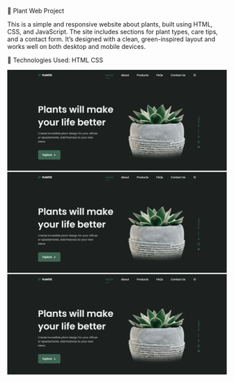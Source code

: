 🌿 Plant Web Project

This is a simple and responsive website about plants, built using HTML, CSS, and JavaScript. The site includes sections for plant types, care tips, and a contact form. It’s designed with a clean, green-inspired layout and works well on both desktop and mobile devices.

🔧 Technologies Used:
HTML
CSS

![image alt](https://github.com/peshliya/Plant-web/blob/9637cbcc59becbbd11316dc2174779a4fac58f2b/01.png)
![image alt](https://github.com/peshliya/Plant-web/blob/9637cbcc59becbbd11316dc2174779a4fac58f2b/01.png)
![image alt](https://github.com/peshliya/Plant-web/blob/9637cbcc59becbbd11316dc2174779a4fac58f2b/01.png)
